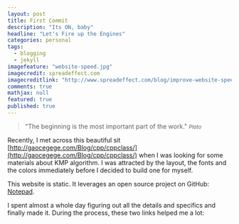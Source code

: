 ```yaml
---
layout: post
title: First Commit
description: "Its ON, baby"
headline: "Let's Fire up the Engines"
categories: personal
tags: 
  - blogging
  - jekyll
imagefeature: "website-speed.jpg"
imagecredit: spreadeffect.com
imagecreditlink: "http://www.spreadeffect.com/blog/improve-website-speed/"
comments: true
mathjax: null
featured: true
published: true
---
```


>&quot;The beginning is the most important part of the work.&quot;
><small><cite title="Plato">Plato</cite></small>

Recently, I met across this beautiful sit [http://gaocegege.com/Blog/cpp/cppclass/](http://gaocegege.com/Blog/cpp/cppclass/) when I was looking for some materials about KMP algorithm. 
I was attracted by the layout, the fonts and the colors immediately before I decided to build one for myself.

This website is static. It leverages an open source project on GitHub: [Notepad](https://github.com/hmfaysal/Notepad).

I spent almost a whole day figuring out all the details and specifics and finally made it. During the process, these two links helped me a lot:

[^1]:[http://allandenot.com/development/2015/01/11/blogging-like-a-dev-jekyll-github-prose-io.html](http://allandenot.com/development/2015/01/11/blogging-like-a-dev-jekyll-github-prose-io.html)
[^2]:[http://hmfaysal.github.io/Notepad/theme/documentation/](http://hmfaysal.github.io/Notepad/theme/documentation/)